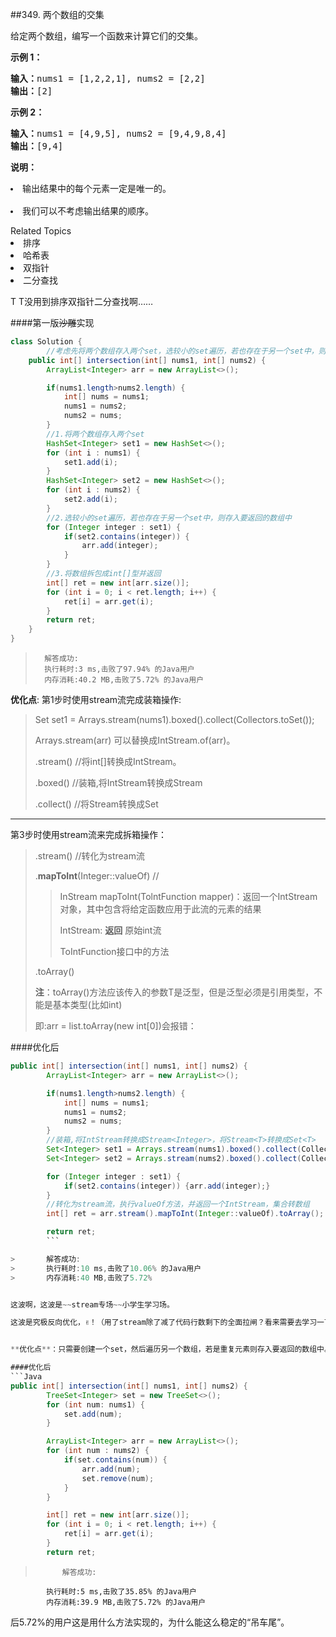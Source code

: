 ##349. 两个数组的交集

<p>给定两个数组，编写一个函数来计算它们的交集。</p>

<p><strong>示例 1：</strong></p>

<pre><strong>输入：</strong>nums1 = [1,2,2,1], nums2 = [2,2]
<strong>输出：</strong>[2]
</pre>

<p><strong>示例 2：</strong></p>

<pre><strong>输入：</strong>nums1 = [4,9,5], nums2 = [9,4,9,8,4]
<strong>输出：</strong>[9,4]</pre>

<p><strong>说明：</strong></p>
<pre><li>输出结果中的每个元素一定是唯一的。</li>
<li>我们可以不考虑输出结果的顺序。</li></pre>

<div><div>Related Topics</div><div><li>排序</li><li>哈希表</li><li>双指针</li><li>二分查找</li></div></div>

T T没用到排序双指针二分查找啊……

####第一版~~沙雕~~实现
```Java
class Solution {
		//考虑先将两个数组存入两个set，选较小的set遍历，若也存在于另一个set中，则存入要返回的数组中。
    public int[] intersection(int[] nums1, int[] nums2) {
		ArrayList<Integer> arr = new ArrayList<>();

		if(nums1.length>nums2.length) {
			int[] nums = nums1;
			nums1 = nums2;
			nums2 = nums;
		}
		//1.将两个数组存入两个set
		HashSet<Integer> set1 = new HashSet<>();
    	for (int i : nums1) {
			set1.add(i);
		}
		HashSet<Integer> set2 = new HashSet<>();
    	for (int i : nums2) {
    		set2.add(i);
    	}
		//2.选较小的set遍历，若也存在于另一个set中，则存入要返回的数组中
		for (Integer integer : set1) {
			if(set2.contains(integer)) {
				arr.add(integer);
			}
		}
		//3.将数组拆包成int[]型并返回
		int[] ret = new int[arr.size()];
		for (int i = 0; i < ret.length; i++) {
			ret[i] = arr.get(i);
		}
		return ret;
    }
}
```

>		解答成功:
>		执行耗时:3 ms,击败了97.94% 的Java用户
>		内存消耗:40.2 MB,击败了5.72% 的Java用户

**优化点**:
第1步时使用stream流完成装箱操作:
>Set<Integer> set1 = Arrays.stream(nums1).boxed().collect(Collectors.toSet());
>
>Arrays.stream(arr) 可以替换成IntStream.of(arr)。
>
>.stream() //将int[]转换成IntStream。
>
>.boxed() //装箱,将IntStream转换成Stream<Integer>
>
>.collect() //将Stream<T>转换成Set<T>

___

第3步时使用stream流来完成拆箱操作：
> .stream() //转化为stream流
> 
> .**mapToInt**(Integer::valueOf) //
> 
>>InStream mapToInt(TolntFunction mapper)：返回一个IntStream对象，其中包含将给定函数应用于此流的元素的结果
>>
>>IntStream: **返回** 原始int流
>>
>>ToIntFunction接口中的方法
> 
> .toArray()
> 
> **注**：toArray()方法应该传入的参数T是泛型，但是泛型必须是引用类型，不能是基本类型(比如int)
> 
> 即:arr = list.toArray(new int[0])会报错：

####优化后

```Java
public int[] intersection(int[] nums1, int[] nums2) {
		ArrayList<Integer> arr = new ArrayList<>();

		if(nums1.length>nums2.length) {
			int[] nums = nums1;
			nums1 = nums2;
			nums2 = nums;
		}
		//装箱,将IntStream转换成Stream<Integer>，将Stream<T>转换成Set<T>
		Set<Integer> set1 = Arrays.stream(nums1).boxed().collect(Collectors.toSet());
		Set<Integer> set2 = Arrays.stream(nums2).boxed().collect(Collectors.toSet());

		for (Integer integer : set1) {
			if(set2.contains(integer)) {arr.add(integer);}
		}
		//转化为stream流，执行valueOf方法，并返回一个IntStream，集合转数组
		int[] ret = arr.stream().mapToInt(Integer::valueOf).toArray();

		return ret;
        ```

>		解答成功:
>		执行耗时:10 ms,击败了10.06% 的Java用户
>		内存消耗:40 MB,击败了5.72%


这波啊，这波是~~stream专场~~小学生学习场。

这波是究极反向优化，✌！（用了stream除了减了代码行数剩下的全面拉闸？看来需要去学习一下代码性能分析了= =，看看是哪部分耗时最大。


**优化点**：只需要创建一个set，然后遍历另一个数组，若是重复元素则存入要返回的数组中。

####优化后
```Java
public int[] intersection(int[] nums1, int[] nums2) {
		TreeSet<Integer> set = new TreeSet<>();
		for (int num: nums1) {
			set.add(num);
		}

    	ArrayList<Integer> arr = new ArrayList<>();
		for (int num : nums2) {
			if(set.contains(num)) {
				arr.add(num);
				set.remove(num);
			}
		}

		int[] ret = new int[arr.size()];
		for (int i = 0; i < ret.length; i++) {
			ret[i] = arr.get(i);
		}
		return ret;
```

>			解答成功:
			执行耗时:5 ms,击败了35.85% 的Java用户
			内存消耗:39.9 MB,击败了5.72% 的Java用户


后5.72%的用户这是用什么方法实现的，为什么能这么稳定的“吊车尾”。
